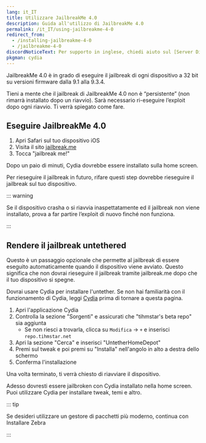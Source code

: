 ```yaml
---
lang: it_IT
title: Utilizzare JailbreakMe 4.0
description: Guida all'utilizzo di JailbreakMe 4.0
permalink: /it_IT/using-jailbreakme-4-0
redirect_from:
  - /installing-jailbreakme-4-0
  - /jailbreakme-4-0
discordNoticeText: Per supporto in inglese, chiedi aiuto sul [Server Discord](http://discord.legacyjailbreak.com/) di r/LegacyJailbreak.
pkgman: cydia
---
```


JailbreakMe 4.0 è in grado di eseguire il jailbreak di ogni dispositivo a 32 bit su versioni firmware dalla 9.1 alla 9.3.4.

Tieni a mente che il jailbreak di JailbreakMe 4.0 non è “persistente” (non rimarrà installato dopo un riavvio). Sarà necessario ri-eseguire l’exploit dopo ogni riavvio. Ti verrà spiegato come fare.

## Eseguire JailbreakMe 4.0

1. Apri Safari sul tuo dispositivo iOS
1. Visita il sito [jailbreak.me](http://jailbreak.me)
1. Tocca "jailbreak me!"

Dopo un paio di minuti, Cydia dovrebbe essere installato sulla home screen.

Per rieseguire il jailbreak in futuro, rifare questi step dovrebbe rieseguire il jailbreak sul tuo dispositivo.

::: warning


Se il dispositivo crasha o si riavvia inaspettatamente ed il jailbreak non viene installato, prova a far partire l’exploit di nuovo finché non funziona.

:::


## Rendere il jailbreak untethered

Questo è un passaggio opzionale che permette al jailbreak di essere eseguito automaticamente quando il dispositivo viene avviato. Questo significa che non dovrai rieseguire il jailbreak tramite jailbreak.me dopo che il tuo dispositivo si spegne.

Dovrai usare Cydia per installare l'untether. Se non hai familiarità con il funzionamento di Cydia, leggi [Cydia](/installing-homedepot/using-cydia.html) prima di tornare a questa pagina.

1. Apri l'applicazione Cydia
1. Controlla la sezione "Sorgenti" e assicurati che "tihmstar's beta repo" sia aggiunta
    - Se non riesci a trovarla, clicca su `Modifica` -> `+` e inserisci `repo.tihmstar.net`
1. Apri la sezione "Cerca" e inserisci "UntetherHomeDepot"
1. Premi sul tweak e poi premi su "Installa" nell'angolo in alto a destra dello schermo
1. Conferma l'installazione

Una volta terminato, ti verrà chiesto di riavviare il dispositivo.

Adesso dovresti essere jailbroken con Cydia installato nella home screen. Puoi utilizzare Cydia per installare <router-link to="/faq/#what-are-tweaks">tweak</router-link>, temi e altro.

::: tip


Se desideri utilizzare un gestore di pacchetti più moderno, continua con <router-link to="/installing-zebra">Installare Zebra</router-link>

:::
